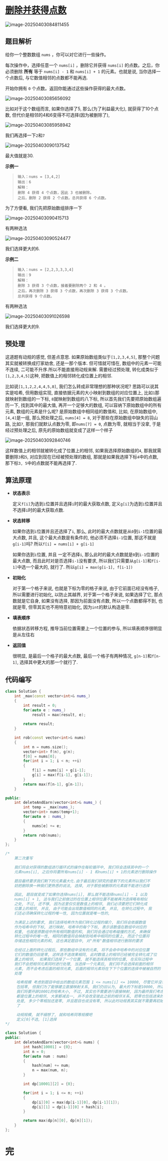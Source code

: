 # [删除并获得点数](https://leetcode.cn/problems/delete-and-earn)

![image-20250403084811455](https://md-wind.oss-cn-nanjing.aliyuncs.com/md/20250403084811573.png)

## 题目解析

给你一个整数数组 `nums` ，你可以对它进行一些操作。

每次操作中，选择任意一个 `nums[i]` ，删除它并获得 `nums[i]` 的点数。之后，你必须删除 **所有** 等于 `nums[i] - 1` 和 `nums[i] + 1` 的元素。也就是说, 当你选择一个点数后, 与它数值相邻的点数都不能再选.

开始你拥有 `0` 个点数。返回你能通过这些操作获得的最大点数。

![image-20250403085656092](https://md-wind.oss-cn-nanjing.aliyuncs.com/md/20250403085656135.png)

比如对于这个数组而言, 如果你选择了5, 那么(为了利益最大化), 就获得了10个点数, 但代价是相邻的4和6变得不可选择(因为被删除了), 

![image-20250403085958942](https://md-wind.oss-cn-nanjing.aliyuncs.com/md/20250403085958985.png)

我们再选择一下`2`和`7`

![image-20250403090137542](https://md-wind.oss-cn-nanjing.aliyuncs.com/md/20250403090137606.png) 

最大值就是30.

**示例一**

>```
>输入：nums = [3,4,2]
>输出：6
>解释：
>删除 4 获得 4 个点数，因此 3 也被删除。
>之后，删除 2 获得 2 个点数。总共获得 6 个点数。
>```

为了方便看, 我们先把原始数组排序一下

![image-20250403090415713](https://md-wind.oss-cn-nanjing.aliyuncs.com/md/20250403090415744.png)

有两种选法

![image-20250403090524477](https://md-wind.oss-cn-nanjing.aliyuncs.com/md/20250403090524511.png)

我们选择更大的6.

**示例二**

>```
>输入：nums = [2,2,3,3,3,4]
>输出：9
>解释：
>删除 3 获得 3 个点数，接着要删除两个 2 和 4 。
>之后，再次删除 3 获得 3 个点数，再次删除 3 获得 3 个点数。
>总共获得 9 个点数。
>```

有两种选法

![image-20250403091026598](https://md-wind.oss-cn-nanjing.aliyuncs.com/md/20250403091026631.png)

我们选择更大的9.

## 预处理

这道题有动规的感觉, 但差点意思.  如果原始数组类似于`[1,2,3,4,5]`, 那整个问题其实就被转换成打家劫舍, 还是一那个版本.  但可惜就可惜在, 数组中的元素一可能不连续, 二可能不升序.所以不能直接用动规来解. 需要经过预处理, 转化成类似于`[1,2,3,4,5]`这种, 把数值上的相邻转化成位置上的相邻.

比如说`[1,1,2,2,4,4,5,8]`, 我们怎么转成非常理想的那种状况呢?    思路可以说其实是哈希, 但用数组实现, 直接依据元素的大小映射到数组的对应位置上, 比如`1`那就映射到数组的一下标, `8`就映射到数组的八下标, 所以首先我们先要把原始数组遍历一下, 找到其中的最大值, 再开一个足够大的数组, 可以容纳下原始数组中的所有元素, 数组的元素是什么呢? 是原始数组中相同组的数值和, 比如, 在原始数组中, `[4,4]`是一组, 那么预处理之后, `nums[4] = 8`, 对于那些在原始数组中缺失的羽山路, 比如`7`, 那我们就默认点数为零, 即`nums[7] = 0`, 点数为零, 就相当于没拿, 于是经过预处理之后, 原先的原始数组就变成了这样一个样子

![image-20250403092840746](https://md-wind.oss-cn-nanjing.aliyuncs.com/md/20250403092840782.png)

这样数值上的相邻就被转化成了位置上的相邻, 如果我选择原始数组的`4`, 那我就需要删除`3`和`5`, 对应到现在已经被预处理的数组, 那就是如果我选择下标`4`中的点数, 那下标`3, 5`中的点数就不能再选择了.

## 算法原理

- **状态表示**

  定义`f[i]`为选到`i`位置并且选择`i`时的最大获取点数, 定义`g[i]`为选到`i`位置并且不选择`i`时的最大获取点数. 

- **状态转移**

  如果你选到`i`位置并且还选择了`i`, 那么, 此时的最大点数就是从`0`到`i-1`位置的最大点数, 并且, 这个最大点数是有条件的, 他必须不选择`i-1`位置, 那这不就是`g[i-1]`吗?  所以`f[i] = nums[i] + g[i-1]`

  如果你选到`i`位置, 并且 一定不选择`i`, 那么此时的最大点数就是`0`到`i-1`位置的最大点数, 而且此时对是否选择`i-1`没有要求, 所以我们只需要从`g[i-1]`和`f[i-1]`中选一个最大的, 就行了. 所以`g[i] = max(g[i-1], f[i-1])`

- **初始化**

  对于第一个格子来说, 也就是下标为零的格子来说, 由于它前面已经没有格子, 所以需要进行初始化, 以防止其越界, 对于第一个格子来说, 如果选择了它, 那点数就是它自身, 如果没有选择, 那因为前面没有点数, 所以一个点数都得不到, 也就是零, 但零其实也不用特意初始化, 因为`int`的默认构造是零.

- **填表顺序**

  依据状态转移方程, 推导当前位置需要上一个位置的参与, 所以填表顺序很明显是从左往右

- **返回值**

  很明显, 是最后一个格子的最大点数, 最后一个格子有两种情况, `g[n-1]`和`f[n-1]`, 选择其中更大的那一个就行了.

## 代码编写

```cpp
class Solution {
    int _max(const vector<int>& nums_)
    {
        int result = 0;
        for(auto e : nums_)
            result = max(result, e);
        
        return result;
    }

    int rob(const vector<int>& nums)
    {
        int n = nums.size();
        vector<int> f(n), g(n);
        f[0] = nums[0];
        for(int i = 1; i < n; ++i)
        {
            f[i] = nums[i] + g[i-1];
            g[i] = max(f[i-1], g[i-1]);
        }
        return max(f[n-1], g[n-1]);
    }

public:
    int deleteAndEarn(vector<int>& nums_) {
        int temp = _max(nums_);
        vector<int> nums(temp+1);
        for(auto e : nums_)
        {
            nums[e] += e;
        }
        return rob(nums);
    }
};

/*
	第二次重写

    我们将会对获得的数组进行循环式的操作在每轮循环中, 我们将会选择其中的一个
    元素nums[i], 之后你将要所有nums[i] - 1 和nums[i] + 1的元素进行删除操作

    题目最终要求我们剩下的元素最大化.由于最后我们研究的是剩下的元素所以我们不
    妨把删除换一种我们更熟悉的说法, 选择, 对于那些被删除的元素就不能进行选择

    因此, 题目就变成了如果你选择nums[i], 那么就不能选择nums[i] - 1 以及 
    nums[i] + 1, 这与我们之前做过的在位置上相邻位置不能被再次选择略有相似
    之处, 不过, 还不够, 因为这里仅仅是数值上的相邻, 我们必须要把它们转化成
    位置上的相邻, 并且, 由于可能会出现数值相同的元素, 并且, 在转化过程中, 我
    们还必须确保转化过程的唯一性, 因为位置就是唯一性的, 

    为满足上述的要求, 我们选择哈希作为我们转化过程的媒介, 我们将会依据数值
    作为哈希中的下标, 进行映射, 哈希中的每个下标, 表示该数值在数组中对应的
    权重, 也就是原数组中所有相同数值的和, 我们将会通过哈希碰撞的方式, 来确保
    转化过程中的唯一性, 相同的数值将会映射到哈希中相同的位置上, 而这个位置将
    存储这些相同元素的和, 这也满足题目中, 对"所有"数值相邻进行删除的要求

    在经过上面的转化过程后, 那些数组中没有的元素, 将不会命中哈希中的对应位置
    它们的数值仍旧是零, 这样选不选效果相同, 此时数值上的相邻已经被完全转化成了位
    置上的相邻,  如果我们选择了一个位置, 就不能选择其相邻的位置, 在实际过程中
    我们不会把相邻元素同时进行处理, 当选择一个元素后, 我们将不会选择前面的相邻
    元素, 而不会考虑后面的相邻元素, 后面的相邻元素将在下下个位置的选择中被被自然的
    处理

     哈希规模 考虑到题目中给出的数组元素范围 1 <= nums[i] <= 10000, 尽管它并没有
     包括零, 但我们为了能够建立直接映射关系, 我们仍旧认为, 最大的下标是10000, 所以
     我们将要开辟10001的哈希大小, 不过, 其实也不需要进行直接映射, 因为最终我们考虑的
     都是位置上的相邻, 大家都减去一, 并不会改变彼此之前的相邻关系, 把零也包括进来的好
     处是, 多少个零相加还是零, 并且题目也说没有零, 所以此时动规表其实就不需要再初始化
     了

     动规规模, 就不细想了, 就和哈希同等规模吧
     定义[0]不选, [1]选择
*/

class Solution {
public:
    int deleteAndEarn(vector<int>& nums) {
        int hash[10001] = {0};
        int n = 0;
        for(auto num : nums)
        {
            hash[num] += num;
            n = max(num, n);
        }

        int dp[10001][2] = {0};

        for(int i = 1; i <= n; ++i)
        {
            dp[i][0] = max(dp[i-1][0], dp[i-1][1]);
            dp[i][1] = dp[i-1][0] + hash[i];
        }

        return max(dp[n][0], dp[n][1]);
    }
};
```

# 完